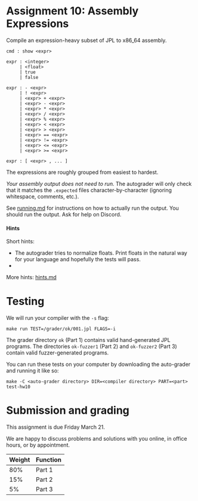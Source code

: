 Assignment 10: Assembly Expressions
===================================

Compile an expression-heavy subset of JPL to x86_64 assembly.

```
cmd : show <expr>

expr : <integer>
     | <float>
     | true
     | false

expr : - <expr>
     | ! <expr>
     | <expr> + <expr>
     | <expr> - <expr>
     | <expr> * <expr>
     | <expr> / <expr>
     | <expr> % <expr>
     | <expr> < <expr>
     | <expr> > <expr>
     | <expr> == <expr>
     | <expr> != <expr>
     | <expr> <= <expr>
     | <expr> >= <expr>

expr : [ <expr> , ... ]
```

The expressions are roughly grouped from easiest to hardest.

*Your assembly output does not need to run.* The autograder will only check that it
matches the `.expected` files character-by-character (ignoring whitespace,
comments, etc.).

See [running.md](./running.md) for instructions on how to actually run the output.
You should run the output. Ask for help on Discord.


#### Hints

Short hints:

* The autograder tries to normalize floats. Print floats in the natural way for
  your language and hopefully the tests will pass.
* 

More hints: [hints.md](./hints.md)


# Testing

We will run your compiler with the `-s` flag:

    make run TEST=/grader/ok/001.jpl FLAGS=-i

The grader directory `ok` (Part 1) contains valid hand-generated JPL programs.
The directories `ok-fuzzer1` (Part 2) and `ok-fuzzer2` (Part 3) contain valid
fuzzer-generated programs.

You can run these tests on your computer by downloading the
auto-grader and running it like so:

    make -C <auto-grader directory> DIR=<compiler directory> PART=<part> test-hw10


# Submission and grading

This assignment is due Friday March 21.

We are happy to discuss problems and solutions with you online, in office
hours, or by appointment.

| Weight | Function |
|--------|----------|
| 80%    | Part 1   |
| 15%    | Part 2   |
|  5%    | Part 3   |


